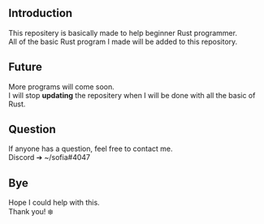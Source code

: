 ## Introduction
This repositery is basically made to help beginner Rust programmer. <br/>
All of the basic Rust program I made will be added to this repository.

## Future 
More programs will come soon. <br/>
I will stop **updating** the repositery when I will be done with all the basic of Rust.

## Question
If anyone has a question, feel free to contact me. <br/>
Discord ➔ ~/sofia#4047

## Bye
Hope I could help with this. <br/>
Thank you! :snowflake:
